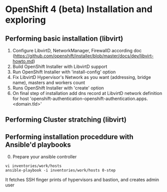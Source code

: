 # OpenShift 4 (beta) Installation and exploring

## Performing basic installation (libvirt)

1. Configure LibvirtD, NetworkManager, FirewallD according doc (https://github.com/openshift/installer/blob/master/docs/dev/libvirt-howto.md)
2. Build OpenShift Installer with LibvirtD support
3. Run OpenShift Installer with 'install-config' option
4. Fix LibvirtD Hypervisor's Network as you want (addressing, bridge name), masters and workers count
5. Runs OpenShift Installer with 'create' option
6. On final step of installation add dns record at LibvirtD network definition for host 'openshift-authentication-openshift-authentication.apps.<domain.tld>'

## Performing Cluster stratching (libvirt)

## Performing installation proceddure with Ansible'd playbooks

0. Prepare your ansible controller
``` 
vi inventories/work/hosts
ansible-playbook -i inventories/work/hosts 0-step
```

It fetches SSH finger prints of hypervisors and bastion, and creates admin user

